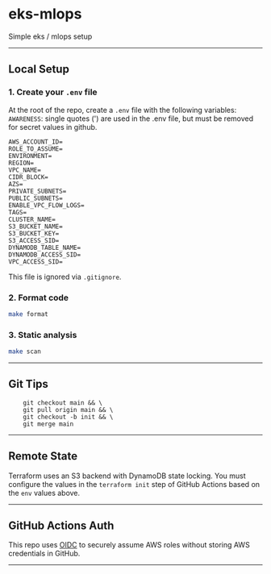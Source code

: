# eks-mlops
Simple eks / mlops setup

---

## Local Setup

### 1. Create your `.env` file
At the root of the repo, create a `.env` file with the following variables:
`AWARENESS`: single quotes (') are used in the .env file, but must be removed for secret values in github.
```env
AWS_ACCOUNT_ID=
ROLE_TO_ASSUME=
ENVIRONMENT=
REGION=
VPC_NAME=
CIDR_BLOCK=
AZS=
PRIVATE_SUBNETS=
PUBLIC_SUBNETS=
ENABLE_VPC_FLOW_LOGS=
TAGS=
CLUSTER_NAME=
S3_BUCKET_NAME=
S3_BUCKET_KEY=
S3_ACCESS_SID=
DYNAMODB_TABLE_NAME=
DYNAMODB_ACCESS_SID=
VPC_ACCESS_SID=
```
This file is ignored via `.gitignore`.

### 2. Format code
```bash
make format
```

### 3. Static analysis
```bash
make scan
```

---

## Git Tips
```shell
    git checkout main && \
    git pull origin main && \
    git checkout -b init && \
    git merge main
```

---

## Remote State

Terraform uses an S3 backend with DynamoDB state locking. You must configure the values in the `terraform init` step of GitHub Actions based on the `env` values above.

---

## GitHub Actions Auth

This repo uses [OIDC](https://docs.aws.amazon.com/IAM/latest/UserGuide/id_roles_providers_create_oidc.html) to securely assume AWS roles without storing AWS credentials in GitHub.

---

